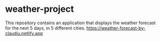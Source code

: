 # weather-project
This repository contains an application that displays the weather forecast for the next 5 days, in 5 different cities. 
https://weather-forecast-by-claudiu.netlify.app
